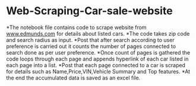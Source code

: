 # Web-Scraping-Car-sale-website
*The notebook file contains code to scrape website from www.edmunds.com for details about listed cars.
*The code takes zip code and search radius as input.
*Post that after search according to user preference is carried out it counts the number of pages connected to search done as per user preference.
*Once count of pages is gathered the code loops through each page and appends hyperlink of each car listed in each page into a list.
*Post that each page connected to a car is scraped for details such as Name,Price,VIN,Vehicle Summary and Top features.
*At the end the accumulated data is saved as an excel file.
